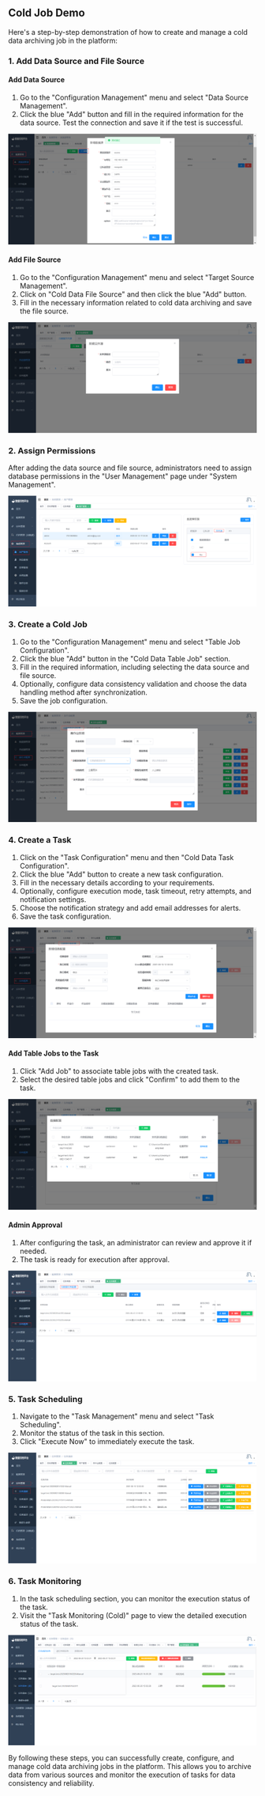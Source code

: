 ## Cold Job Demo

Here's a step-by-step demonstration of how to create and manage a cold data archiving job in the platform:

### 1. Add Data Source and File Source

#### Add Data Source
1. Go to the "Configuration Management" menu and select "Data Source Management".
2. Click the blue "Add" button and fill in the required information for the data source. Test the connection and save it if the test is successful.

![image-20230621132912082](../../../images/whalealDataImages/image-20230621132912082.png)

#### Add File Source
1. Go to the "Configuration Management" menu and select "Target Source Management".
2. Click on "Cold Data File Source" and then click the blue "Add" button.
3. Fill in the necessary information related to cold data archiving and save the file source.

![image-20230619172709222](../../../images/whalealDataImages/image-20230619172709222.png)

### 2. Assign Permissions

After adding the data source and file source, administrators need to assign database permissions in the "User Management" page under "System Management".

![权限分配.png](../../../images/whalealDataImages/权限分配.png)

### 3. Create a Cold Job

1. Go to the "Configuration Management" menu and select "Table Job Configuration".
2. Click the blue "Add" button in the "Cold Data Table Job" section.
3. Fill in the required information, including selecting the data source and file source.
4. Optionally, configure data consistency validation and choose the data handling method after synchronization.
5. Save the job configuration.

![新建冷作业.png](../../../images/whalealDataImages/新建冷作业.png)

### 4. Create a Task

1. Click on the "Task Configuration" menu and then "Cold Data Task Configuration".
2. Click the blue "Add" button to create a new task configuration.
3. Fill in the necessary details according to your requirements.
4. Optionally, configure execution mode, task timeout, retry attempts, and notification settings.
5. Choose the notification strategy and add email addresses for alerts.
6. Save the task configuration.

![新增任务配置.png](../../../images/whalealDataImages/新增任务配置.png)

#### Add Table Jobs to the Task
1. Click "Add Job" to associate table jobs with the created task.
2. Select the desired table jobs and click "Confirm" to add them to the task.

![添加表作业.png](../../../images/whalealDataImages/添加表作业.png)

#### Admin Approval
1. After configuring the task, an administrator can review and approve it if needed.
2. The task is ready for execution after approval.

![管理员审核.png](../../../images/whalealDataImages/管理员审核.png)

### 5. Task Scheduling

1. Navigate to the "Task Management" menu and select "Task Scheduling".
2. Monitor the status of the task in this section.
3. Click "Execute Now" to immediately execute the task.

![任务调度.png](../../../images/whalealDataImages/任务调度.png)

### 6. Task Monitoring

1. In the task scheduling section, you can monitor the execution status of the task.
2. Visit the "Task Monitoring (Cold)" page to view the detailed execution status of the task.

![image-20230620150913972](../../../images/whalealDataImages/image-20230620150913972.png)

By following these steps, you can successfully create, configure, and manage cold data archiving jobs in the platform. This allows you to archive data from various sources and monitor the execution of tasks for data consistency and reliability.